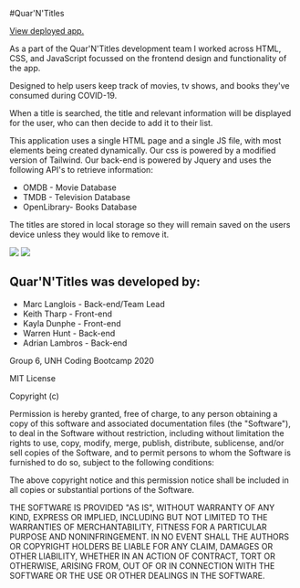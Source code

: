 #Quar'N'Titles

<a href="https://keiththarp.github.io/Quar-N-Titles/">View deployed app.</a>

As a part of the Quar'N'Titles development team I worked across HTML, CSS, and JavaScript focussed on the frontend design and functionality of the app.

Designed to help users keep track of movies, tv shows, and books they've consumed during COVID-19.

When a title is searched, the title and relevant information will be displayed for the user, who can then decide to add 
it to their list.

This application uses a single HTML page and a single JS file, with most elements being created dynamically. Our css is powered by a modified version of Tailwind. Our back-end is powered by Jquery and uses the following API's to retrieve information:

- OMDB - Movie Database
- TMDB - Television Database
- OpenLibrary- Books Database

The titles are stored in local storage so they will remain saved on the users device unless they would like to remove it.

<img src="Assets/readme1.png">
<img src="Assets/readme2.png">

## Quar'N'Titles was developed by:

* Marc Langlois - Back-end/Team Lead
* Keith Tharp - Front-end
* Kayla Dunphe - Front-end
* Warren Hunt - Back-end
* Adrian Lambros - Back-end

Group 6, UNH Coding Bootcamp 2020

MIT License

Copyright (c)

Permission is hereby granted, free of charge, to any person obtaining a copy
of this software and associated documentation files (the "Software"), to deal
in the Software without restriction, including without limitation the rights
to use, copy, modify, merge, publish, distribute, sublicense, and/or sell
copies of the Software, and to permit persons to whom the Software is
furnished to do so, subject to the following conditions:

The above copyright notice and this permission notice shall be included in all
copies or substantial portions of the Software.

THE SOFTWARE IS PROVIDED "AS IS", WITHOUT WARRANTY OF ANY KIND, EXPRESS OR
IMPLIED, INCLUDING BUT NOT LIMITED TO THE WARRANTIES OF MERCHANTABILITY,
FITNESS FOR A PARTICULAR PURPOSE AND NONINFRINGEMENT. IN NO EVENT SHALL THE
AUTHORS OR COPYRIGHT HOLDERS BE LIABLE FOR ANY CLAIM, DAMAGES OR OTHER
LIABILITY, WHETHER IN AN ACTION OF CONTRACT, TORT OR OTHERWISE, ARISING FROM,
OUT OF OR IN CONNECTION WITH THE SOFTWARE OR THE USE OR OTHER DEALINGS IN THE
SOFTWARE.

